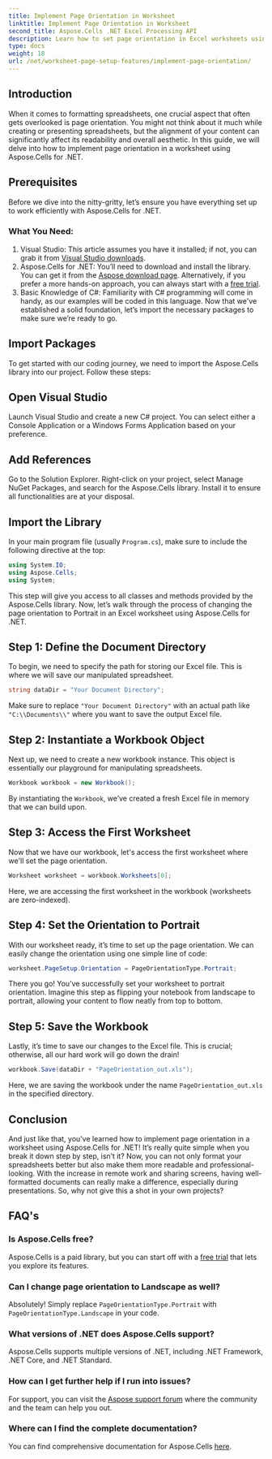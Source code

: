 ```yaml
---
title: Implement Page Orientation in Worksheet
linktitle: Implement Page Orientation in Worksheet
second_title: Aspose.Cells .NET Excel Processing API
description: Learn how to set page orientation in Excel worksheets using Aspose.Cells for .NET. Simple step-by-step guide for better document presentation.
type: docs
weight: 18
url: /net/worksheet-page-setup-features/implement-page-orientation/
---
```

## Introduction
When it comes to formatting spreadsheets, one crucial aspect that often gets overlooked is page orientation. You might not think about it much while creating or presenting spreadsheets, but the alignment of your content can significantly affect its readability and overall aesthetic. In this guide, we will delve into how to implement page orientation in a worksheet using Aspose.Cells for .NET.
## Prerequisites
Before we dive into the nitty-gritty, let’s ensure you have everything set up to work efficiently with Aspose.Cells for .NET.
### What You Need:
1. Visual Studio: This article assumes you have it installed; if not, you can grab it from [Visual Studio downloads](https://visualstudio.microsoft.com/vs/).
2. Aspose.Cells for .NET: You’ll need to download and install the library. You can get it from the [Aspose download page](https://releases.aspose.com/cells/net/). Alternatively, if you prefer a more hands-on approach, you can always start with a [free trial](https://releases.aspose.com/).
3. Basic Knowledge of C#: Familiarity with C# programming will come in handy, as our examples will be coded in this language.
Now that we've established a solid foundation, let’s import the necessary packages to make sure we’re ready to go.
## Import Packages
To get started with our coding journey, we need to import the Aspose.Cells library into our project. Follow these steps:
## Open Visual Studio 
Launch Visual Studio and create a new C# project. You can select either a Console Application or a Windows Forms Application based on your preference.
## Add References
Go to the Solution Explorer. Right-click on your project, select Manage NuGet Packages, and search for the Aspose.Cells library. Install it to ensure all functionalities are at your disposal.
## Import the Library 
In your main program file (usually `Program.cs`), make sure to include the following directive at the top:
```csharp
using System.IO;
using Aspose.Cells;
using System;
```
This step will give you access to all classes and methods provided by the Aspose.Cells library.
Now, let’s walk through the process of changing the page orientation to Portrait in an Excel worksheet using Aspose.Cells for .NET.
## Step 1: Define the Document Directory
To begin, we need to specify the path for storing our Excel file. This is where we will save our manipulated spreadsheet.
```csharp
string dataDir = "Your Document Directory";
```
Make sure to replace `"Your Document Directory"` with an actual path like `"C:\\Documents\\"` where you want to save the output Excel file.
## Step 2: Instantiate a Workbook Object
Next up, we need to create a new workbook instance. This object is essentially our playground for manipulating spreadsheets.
```csharp
Workbook workbook = new Workbook();
```
By instantiating the `Workbook`, we’ve created a fresh Excel file in memory that we can build upon.
## Step 3: Access the First Worksheet
Now that we have our workbook, let's access the first worksheet where we'll set the page orientation. 
```csharp
Worksheet worksheet = workbook.Worksheets[0];
```
Here, we are accessing the first worksheet in the workbook (worksheets are zero-indexed). 
## Step 4: Set the Orientation to Portrait
With our worksheet ready, it’s time to set up the page orientation. We can easily change the orientation using one simple line of code:
```csharp
worksheet.PageSetup.Orientation = PageOrientationType.Portrait;
```
There you go! You’ve successfully set your worksheet to portrait orientation. Imagine this step as flipping your notebook from landscape to portrait, allowing your content to flow neatly from top to bottom.
## Step 5: Save the Workbook
Lastly, it’s time to save our changes to the Excel file. This is crucial; otherwise, all our hard work will go down the drain!
```csharp
workbook.Save(dataDir + "PageOrientation_out.xls");
```
Here, we are saving the workbook under the name `PageOrientation_out.xls` in the specified directory.
## Conclusion
And just like that, you’ve learned how to implement page orientation in a worksheet using Aspose.Cells for .NET! It’s really quite simple when you break it down step by step, isn’t it? Now, you can not only format your spreadsheets better but also make them more readable and professional-looking.
With the increase in remote work and sharing screens, having well-formatted documents can really make a difference, especially during presentations. So, why not give this a shot in your own projects? 
## FAQ's
### Is Aspose.Cells free?
Aspose.Cells is a paid library, but you can start off with a [free trial](https://releases.aspose.com/) that lets you explore its features.
### Can I change page orientation to Landscape as well?
Absolutely! Simply replace `PageOrientationType.Portrait` with `PageOrientationType.Landscape` in your code.
### What versions of .NET does Aspose.Cells support?
Aspose.Cells supports multiple versions of .NET, including .NET Framework, .NET Core, and .NET Standard.
### How can I get further help if I run into issues?
For support, you can visit the [Aspose support forum](https://forum.aspose.com/c/cells/9) where the community and the team can help you out.
### Where can I find the complete documentation?
You can find comprehensive documentation for Aspose.Cells [here](https://reference.aspose.com/cells/net/).

